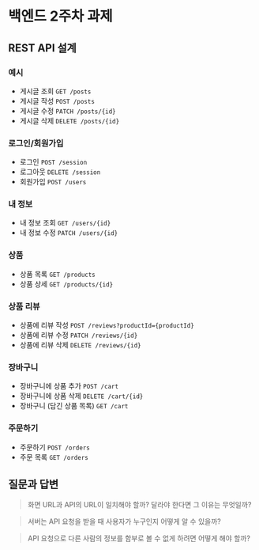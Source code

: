 # 백엔드 2주차 과제

## REST API 설계

### 예시

- 게시글 조회 `GET /posts`
- 게시글 작성 `POST /posts`
- 게시글 수정 `PATCH /posts/{id}`
- 게시글 삭제 `DELETE /posts/{id}`

### 로그인/회원가입

- 로그인   `POST /session`
- 로그아웃 `DELETE /session`
- 회원가입 `POST /users`

### 내 정보

- 내 정보 조회 `GET /users/{id}`
- 내 정보 수정 `PATCH /users/{id}`

### 상품

- 상품 목록 `GET /products`
- 상품 상세 `GET /products/{id}`

### 상품 리뷰

- 상품에 리뷰 작성 `POST /reviews?productId={productId}`
- 상품에 리뷰 수정 `PATCH /reviews/{id}`
- 상품에 리뷰 삭제 `DELETE /reviews/{id}`

### 장바구니

- 장바구니에 상품 추가 `POST /cart`
- 장바구니에 상품 삭제 `DELETE /cart/{id}`
- 장바구니 (담긴 상품 목록) `GET /cart`

### 주문하기

- 주문하기 `POST /orders`
- 주문 목록 `GET /orders`

## 질문과 답변

> 화면 URL과 API의 URL이 일치해야 할까? 달라야 한다면 그 이유는 무엇일까?

> 서버는 API 요청을 받을 때 사용자가 누구인지 어떻게 알 수 있을까?

> API 요청으로 다른 사람의 정보를 함부로 볼 수 없게 하려면 어떻게 해야 할까?
